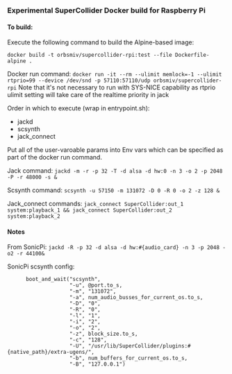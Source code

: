 ### Experimental SuperCollider Docker build for Raspberry Pi

#### To build:

Execute the following command to build the Alpine-based image:
```
docker build -t orbsmiv/supercollider-rpi:test --file Dockerfile-alpine .
```


Docker run command:
`docker run -it --rm --ulimit memlock=-1 --ulimit rtprio=99 --device /dev/snd -p 57110:57110/udp orbsmiv/supercollider-rpi`
Note that it's not necessary to run with SYS-NICE capability as rtprio ulimit setting will take care of the realtime priority in jack

Order in which to execute (wrap in entrypoint.sh):
- jackd
- scsynth
- jack_connect

Put all of the user-varoable params into Env vars which can be specified as part of the docker run command.


Jack command:
`jackd -m -r -p 32 -T -d alsa -d hw:0 -n 3 -o 2 -p 2048 -P -r 48000 -s &`



Scsynth command:
`scsynth -u 57150 -m 131072 -D 0 -R 0 -o 2 -z 128 &`


Jack_connect commands:
`jack_connect SuperCollider:out_1 system:playback_1 && jack_connect SuperCollider:out_2 system:playback_2`



#### Notes

From SonicPi:
`jackd -R -p 32 -d alsa -d hw:#{audio_card} -n 3 -p 2048 -o2 -r 44100&`


SonicPi scsynth config:
```
      boot_and_wait("scsynth",
                    "-u", @port.to_s,
                    "-m", "131072",
                    "-a", num_audio_busses_for_current_os.to_s,
                    "-D", "0",
                    "-R", "0",
                    "-l", "1",
                    "-i", "2",
                    "-o", "2",
                    "-z", block_size.to_s,
                    "-c", "128",
                    "-U", "/usr/lib/SuperCollider/plugins:#{native_path}/extra-ugens/",
                    "-b", num_buffers_for_current_os.to_s,
                    "-B", "127.0.0.1")

```
